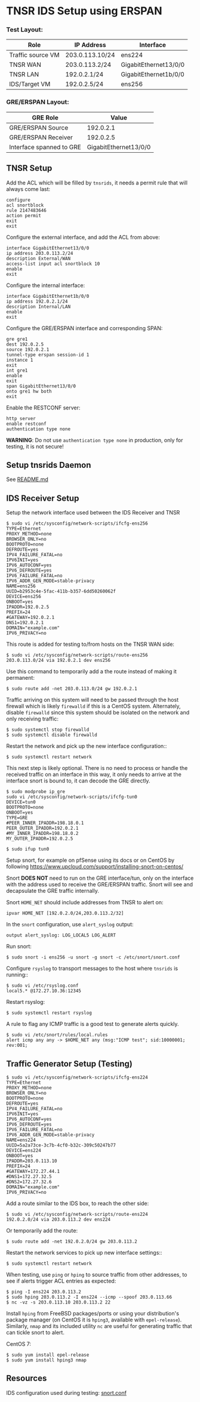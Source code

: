# TNSR IDS Setup using ERSPAN

### Test Layout:

| Role | IP Address | Interface |
|--|--|--|
| Traffic source VM | 203.0.113.10/24 | ens224 |
| TNSR WAN | 203.0.113.2/24 | GigabitEthernet13/0/0 |
| TNSR LAN | 192.0.2.1/24 | GigabitEthernet1b/0/0 |
| IDS/Target VM | 192.0.2.5/24 | ens256 |

### GRE/ERSPAN Layout:

| GRE Role | Value |
|--|--|
| GRE/ERSPAN Source | 192.0.2.1 |
| GRE/ERSPAN Receiver | 192.0.2.5 |
| Interface spanned to GRE | GigabitEthernet13/0/0 |

## TNSR Setup

Add the ACL which will be filled by `tnsrids`, it needs a permit rule that
will always come last:

    configure
    acl snortblock
    rule 2147483646
    action permit
    exit
    exit

Configure the external interface, and add the ACL from above:

    interface GigabitEthernet13/0/0
    ip address 203.0.113.2/24
    description External/WAN
    access-list input acl snortblock 10
    enable
    exit

Configure the internal interface:

    interface GigabitEthernet1b/0/0
    ip address 192.0.2.1/24
    description Internal/LAN
    enable
    exit

Configure the GRE/ERSPAN interface and corresponding SPAN:

    gre gre1
    dest 192.0.2.5
    source 192.0.2.1
    tunnel-type erspan session-id 1
    instance 1
    exit
    int gre1
    enable
    exit
    span GigabitEthernet13/0/0
    onto gre1 hw both
    exit

Enable the RESTCONF server:

    http server
    enable restconf
    authentication type none

**WARNING**: Do not use `authentication type none` in production, only for testing, it is not secure!

## Setup tnsrids Daemon

See [README.md](README.md)

## IDS Receiver Setup

Setup the network interface used between the IDS Receiver and TNSR

    $ sudo vi /etc/sysconfig/network-scripts/ifcfg-ens256
    TYPE=Ethernet
    PROXY_METHOD=none
    BROWSER_ONLY=no
    BOOTPROTO=none
    DEFROUTE=yes
    IPV4_FAILURE_FATAL=no
    IPV6INIT=yes
    IPV6_AUTOCONF=yes
    IPV6_DEFROUTE=yes
    IPV6_FAILURE_FATAL=no
    IPV6_ADDR_GEN_MODE=stable-privacy
    NAME=ens256
    UUID=b2953c4e-5fac-411b-b357-6dd50260062f
    DEVICE=ens256
    ONBOOT=yes
    IPADDR=192.0.2.5
    PREFIX=24
    #GATEWAY=192.0.2.1
    DNS1=192.0.2.1
    DOMAIN="example.com"
    IPV6_PRIVACY=no

This route is added for testing to/from hosts on the TNSR WAN side:

    $ sudo vi /etc/sysconfig/network-scripts/route-ens256
    203.0.113.0/24 via 192.0.2.1 dev ens256

Use this command to temporarily add a the route instead of making it permanent:

    $ sudo route add -net 203.0.113.0/24 gw 192.0.2.1

Traffic arriving on this system will need to be passed through the host firewall
which is likely `firewalld` if this is a CentOS system. Alternately, disable
`firewalld` since this system should be isolated on the network and only receiving traffic:

    $ sudo systemctl stop firewalld
    $ sudo systemctl disable firewalld

Restart the network and pick up the new interface configuration::

    $ sudo systemctl restart network

This next step is likely optional. There is no need to process or handle the
received traffic on an interface in this way, it only needs to arrive at the
interface snort is bound to, it can decode the GRE directly.

    $ sudo modprobe ip_gre
    sudo vi /etc/sysconfig/network-scripts/ifcfg-tun0
    DEVICE=tun0
    BOOTPROTO=none
    ONBOOT=yes
    TYPE=GRE
    #PEER_INNER_IPADDR=198.18.0.1
    PEER_OUTER_IPADDR=192.0.2.1
    #MY_INNER_IPADDR=198.18.0.2
    MY_OUTER_IPADDR=192.0.2.5

    $ sudo ifup tun0

Setup snort, for example on pfSense using its docs or on CentOS by following
https://www.upcloud.com/support/installing-snort-on-centos/

Snort **DOES NOT** need to run on the GRE interface/tun, only on the interface with the address used to receive the GRE/ERSPAN traffic. Snort will see and decapsulate the GRE traffic internally.

Snort `HOME_NET` should include addresses from TNSR to alert on:

    ipvar HOME_NET [192.0.2.0/24,203.0.113.2/32]

In the `snort` configuration, use `alert_syslog` output:

    output alert_syslog: LOG_LOCAL5 LOG_ALERT

Run snort:

    $ sudo snort -i ens256 -u snort -g snort -c /etc/snort/snort.conf

Configure `rsyslog` to transport messages to the host where `tnsrids` is running::

    $ sudo vi /etc/rsyslog.conf
    local5.* @172.27.10.36:12345

Restart rsyslog:

    $ sudo systemctl restart rsyslog

A rule to flag any ICMP traffic is a good test to generate alerts quickly.

    $ sudo vi /etc/snort/rules/local.rules
    alert icmp any any -> $HOME_NET any (msg:"ICMP test"; sid:10000001; rev:001;

## Traffic Generator Setup (Testing)

    $ sudo vi /etc/sysconfig/network-scripts/ifcfg-ens224
    TYPE=Ethernet
    PROXY_METHOD=none
    BROWSER_ONLY=no
    BOOTPROTO=none
    DEFROUTE=yes
    IPV4_FAILURE_FATAL=no
    IPV6INIT=yes
    IPV6_AUTOCONF=yes
    IPV6_DEFROUTE=yes
    IPV6_FAILURE_FATAL=no
    IPV6_ADDR_GEN_MODE=stable-privacy
    NAME=ens224
    UUID=5a2a73ce-3c7b-4cf0-b32c-309c50247b77
    DEVICE=ens224
    ONBOOT=yes
    IPADDR=203.0.113.10
    PREFIX=24
    #GATEWAY=172.27.44.1
    #DNS1=172.27.32.5
    #DNS2=172.27.32.6
    DOMAIN="example.com"
    IPV6_PRIVACY=no

Add a route similar to the IDS box, to reach the other side:

    $ sudo vi /etc/sysconfig/network-scripts/route-ens224
    192.0.2.0/24 via 203.0.113.2 dev ens224

Or temporarily add the route:

    $ sudo route add -net 192.0.2.0/24 gw 203.0.113.2

Restart the network services to pick up new interface settings::

    $ sudo systemctl restart network

When testing, use `ping` or `hping` to source traffic from other addresses, to see if alerts trigger ACL entries as expected:

    $ ping -I ens224 203.0.113.2
    $ sudo hping 203.0.113.2 -I ens224 --icmp --spoof 203.0.113.66
    $ nc -vz -s 203.0.113.10 203.0.113.2 22

Install `hping` from FreeBSD packages/ports or using your distribution's package manager (on CentOS it is `hping3`, available with `epel-release`).
Similarly, `nmap` and its included utility `nc` are useful for generating traffic that can tickle snort to alert.

CentOS 7:

    $ sudo yum install epel-release
    $ sudo yum install hping3 nmap

## Resources

IDS configuration used during testing: [snort.conf](snort.conf)
